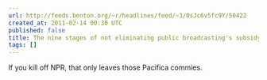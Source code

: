 ```yaml
---
url: http://feeds.benton.org/~r/headlines/feed/~3/OsJc6v5fc9Y/50422
created_at: 2011-02-14 00:30 UTC
published: false
title: The nine stages of not eliminating public broadcasting's subsidy
tags: []
---
```


If you kill off NPR, that only leaves those Pacifica commies.
